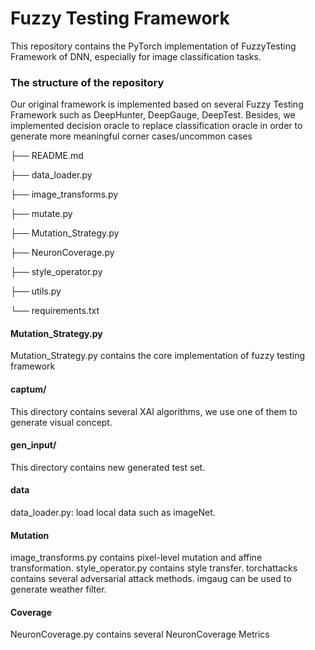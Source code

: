 # Fuzzy Testing Framework
This repository contains the PyTorch implementation of FuzzyTesting Framework of DNN, especially for image classification tasks.

### The structure of the repository

Our original framework is implemented based on several Fuzzy Testing Framework such as DeepHunter, DeepGauge, DeepTest. Besides, we implemented decision oracle to replace classification oracle in order to generate more meaningful corner cases/uncommon cases

├── README.md

├── data_loader.py

├── image_transforms.py

├── mutate.py

├── Mutation_Strategy.py

├── NeuronCoverage.py

├── style_operator.py

├── utils.py

└── requirements.txt

#### Mutation_Strategy.py
Mutation_Strategy.py contains the core implementation of fuzzy testing framework

#### captum/
This directory contains several XAI algorithms, we use one of them to generate visual concept.

#### gen_input/
This directory contains new generated test set.

#### data
data_loader.py: load local data such as imageNet.

#### Mutation
image_transforms.py contains pixel-level mutation and affine transformation.
style_operator.py contains style transfer.
torchattacks contains several adversarial attack methods.
imgaug can be used to generate weather filter.

#### Coverage
NeuronCoverage.py contains several NeuronCoverage Metrics

